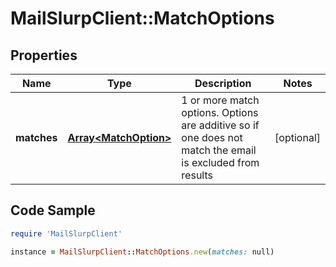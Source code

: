 # MailSlurpClient::MatchOptions

## Properties

Name | Type | Description | Notes
------------ | ------------- | ------------- | -------------
**matches** | [**Array&lt;MatchOption&gt;**](MatchOption.md) | 1 or more match options. Options are additive so if one does not match the email is excluded from results | [optional] 

## Code Sample

```ruby
require 'MailSlurpClient'

instance = MailSlurpClient::MatchOptions.new(matches: null)
```


